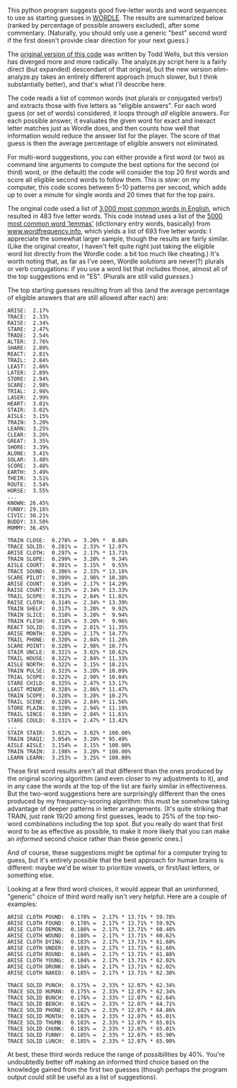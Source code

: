 This python program suggests good five-letter words and word sequences to use as starting guesses in [WORDLE](https://www.powerlanguage.co.uk/wordle/). The results are summarized below (ranked by percentage of possible answers excluded), after some commentary. (Naturally, you should only use a generic "best" second word if the first doesn't provide clear direction for your next guess.)

The [original version of this code](https://github.com/ttop/wordle_starting_guess) was written by Todd Wells, but this version has diverged more and more radically. The analyze.py script here is a fairly direct (but expanded) descendant of that original, but the new version elim-analyze.py takes an entirely different approach (much slower, but I think substantially better), and that's what I'll describe here.

The code reads a list of common words (not plurals or conjugated verbs!) and extracts those with five letters as "eligible answers". For each word guess (or set of words) considered, it loops through _all_ eligible answers. For each possible answer, it evaluates the given word for exact and inexact letter matches just as Wordle does, and then counts how well that information would reduce the answer list for the player. The score of that guess is then the average percentage of eligible answers not eliminated.

For multi-word suggestions, you can either provide a first word (or two) as command line arguments to compute the best options for the second (or third) word, or (the default) the code will consider the top 20 first words and score all eligible second words to follow them. This is _slow_: on my computer, this code scores between 5-10 patterns per second, which adds up to over a minute for single words and 20 times that for the top pairs.

The original code used a list of  [3,000 most common words in English](https://www.ef.edu/english-resources/english-vocabulary/top-3000-words/), which resulted in 483 five letter words. This code instead uses a list of the [5000 most common word 'lemmas'](https://www.wordfrequency.info/samples.asp) (dictionary entry words, basically) from www.wordfrequency.info, which yields a list of 693 five letter words: I appreciate the somewhat larger sample, though the results are fairly similar. (Like the original creator, I haven't felt quite right just taking the eligible word list directly from the Wordle code: a bit too much like cheating.) It's worth noting that, as far as I've seen, Wordle _solutions_ are never(?) plurals or verb conjugations: if you use a word list that includes those, almost all of the top suggestions end in "ES". (Plurals are still valid _guesses_.)

The top starting guesses resulting from all this (and the average percentage of eligible answers that are still allowed after each) are:

	ARISE:  2.17%
	TRACE:  2.33%
	RAISE:  2.34%
	STARE:  2.47%
	TRADE:  2.54%
	ALTER:  2.76%
	SHARE:  2.80%
	REACT:  2.81%
	TRAIL:  2.84%
	LEAST:  2.86%
	LATER:  2.89%
	STORE:  2.94%
	SCARE:  2.98%
	TRIAL:  2.98%
	LASER:  2.99%
	HEART:  3.01%
	STAIR:  3.02%
	AISLE:  3.15%
	TRAIN:  3.20%
	LEARN:  3.25%
	CLEAR:  3.26%
	GREAT:  3.35%
	SHORE:  3.39%
	ALONE:  3.41%
	SOLAR:  3.48%
	SCORE:  3.48%
	EARTH:  3.49%
	THEIR:  3.51%
	ROUTE:  3.54%
	HORSE:  3.55%
	...
	KNOWN: 26.45%
	FUNNY: 29.16%
	CIVIC: 30.21%
	BUDDY: 33.50%
	MOMMY: 36.45%

	TRAIN CLOSE:  0.278% =  3.20% *  8.68%
	TRACE SOLID:  0.281% =  2.33% * 12.07%
	ARISE CLOTH:  0.297% =  2.17% * 13.71%
	TRAIN SLOPE:  0.299% =  3.20% *  9.34%
	AISLE COURT:  0.301% =  3.15% *  9.55%
	TRACE SOUND:  0.306% =  2.33% * 13.16%
	SCARE PILOT:  0.309% =  2.98% * 10.38%
	ARISE COUNT:  0.310% =  2.17% * 14.29%
	RAISE COUNT:  0.313% =  2.34% * 13.33%
	TRAIL SCOPE:  0.313% =  2.84% * 11.02%
	RAISE CLOTH:  0.314% =  2.34% * 13.39%
	TRAIN SHELF:  0.317% =  3.20% *  9.92%
	TRAIN SLICE:  0.318% =  3.20% *  9.94%
	TRAIN FLESH:  0.318% =  3.20% *  9.96%
	REACT SOLID:  0.319% =  2.81% * 11.35%
	ARISE MONTH:  0.320% =  2.17% * 14.77%
	TRAIL PHONE:  0.320% =  2.84% * 11.28%
	SCARE POINT:  0.320% =  2.98% * 10.77%
	STAIR UNCLE:  0.321% =  3.02% * 10.62%
	TRAIL HOUSE:  0.322% =  2.84% * 11.33%
	AISLE NORTH:  0.322% =  3.15% * 10.21%
	TRAIN PULSE:  0.323% =  3.20% * 10.09%
	TRIAL SCOPE:  0.323% =  2.98% * 10.84%
	STARE CHILD:  0.325% =  2.47% * 13.17%
	LEAST MINOR:  0.328% =  2.86% * 11.47%
	TRAIN SCOPE:  0.328% =  3.20% * 10.27%
	TRAIL SCENE:  0.328% =  2.84% * 11.56%
	STORE PLAIN:  0.329% =  2.94% * 11.19%
	TRAIL SINCE:  0.330% =  2.84% * 11.61%
	STARE COULD:  0.331% =  2.47% * 13.42%
	...
	STAIR STAIR:  3.022% =  3.02% * 100.00%
	TRAIN IRAQI:  3.054% =  3.20% * 95.49%
	AISLE AISLE:  3.154% =  3.15% * 100.00%
	TRAIN TRAIN:  3.198% =  3.20% * 100.00%
	LEARN LEARN:  3.253% =  3.25% * 100.00%

These first word results aren't all that different than the ones produced by the original scoring algorithm (and even closer to my adjustments to it), and in any case the words at the top of the list are fairly similar in effectiveness. But the two-word suggestions here are surprisingly different than the ones produced by my frequency-scoring algorithm: this must be somehow taking advantage of deeper patterns in letter arrangements. (It's quite striking that TRAIN, just rank 19/20 among first guesses, leads to 25% of the top two-word combinations including the top spot. But you really do want that first word to be as effective as possible, to make it more likely that you can make an _informed_ second choice rather than these generic ones.)

And of course, these suggestions might be optimal for a computer trying to guess, but it's entirely possible that the best approach for human brains is different: maybe we'd be wiser to prioritize vowels, or first/last letters, or something else.

Looking at a few third word choices, it would appear that an uninformed, "generic" choice of third word really isn't very helpful. Here are a couple of examples:

	ARISE CLOTH POUND:  0.178% =  2.17% * 13.71% * 59.78%
	ARISE CLOTH FOUND:  0.178% =  2.17% * 13.71% * 59.92%
	ARISE CLOTH DEMON:  0.180% =  2.17% * 13.71% * 60.48%
	ARISE CLOTH WOUND:  0.180% =  2.17% * 13.71% * 60.62%
	ARISE CLOTH DYING:  0.183% =  2.17% * 13.71% * 61.60%
	ARISE CLOTH UNDER:  0.183% =  2.17% * 13.71% * 61.60%
	ARISE CLOTH ROUND:  0.184% =  2.17% * 13.71% * 61.88%
	ARISE CLOTH YOUNG:  0.184% =  2.17% * 13.71% * 62.02%
	ARISE CLOTH DRUNK:  0.184% =  2.17% * 13.71% * 62.02%
	ARISE CLOTH NAKED:  0.185% =  2.17% * 13.71% * 62.30%

	TRACE SOLID PUNCH:  0.175% =  2.33% * 12.07% * 62.34%
	TRACE SOLID HUMAN:  0.175% =  2.33% * 12.07% * 62.34%
	TRACE SOLID BUNCH:  0.176% =  2.33% * 12.07% * 62.64%
	TRACE SOLID BENCH:  0.182% =  2.33% * 12.07% * 64.71%
	TRACE SOLID PHONE:  0.182% =  2.33% * 12.07% * 64.86%
	TRACE SOLID MONTH:  0.183% =  2.33% * 12.07% * 65.01%
	TRACE SOLID THUMB:  0.183% =  2.33% * 12.07% * 65.01%
	TRACE SOLID CHUNK:  0.183% =  2.33% * 12.07% * 65.01%
	TRACE SOLID FUNNY:  0.185% =  2.33% * 12.07% * 65.90%
	TRACE SOLID LUNCH:  0.185% =  2.33% * 12.07% * 65.90%

At best, these third words reduce the range of possibilities by 40%. You're undoubtedly better off making an informed third choice based on the knowledge gained from the first two guesses (though perhaps the program output could still be useful as a list of suggestions).
